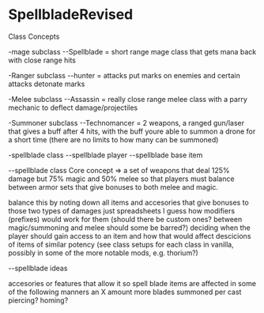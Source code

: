 # SpellbladeRevised

Class Concepts

-mage subclass
--Spellblade = short range mage class that gets mana back with close range hits

-Ranger subclass
--hunter = attacks put marks on enemies and certain attacks detonate marks


-Melee subclass
--Assassin = really close range melee class with a parry mechanic to deflect damage/projectiles

-Summoner subclass
--Technomancer = 2 weapons, a ranged gun/laser that gives a buff after 4 hits, with the buff youre able to summon a drone for a short time (there are no limits to how many can be summoned)

-spellblade class
--spellblade player
--spellblade base item


--spellblade class
Core concept => a set of weapons that deal 125% damage but 75% magic and 50% melee so that players must
balance between armor sets that give bonuses to both melee and magic.

balance this by noting down all items and accesories that give bonuses to those two types of damages
	just spreadsheets I guess
how modifiers (prefixes) would work for them
	(should there be custom ones? between magic/summoning and melee should some be barred?)
deciding when the player should gain access to an item and how that would affect descicions of items of similar potency
	(see class setups for each class in vanilla, possibly in some of the more notable mods, e.g. thorium?)
	
--spellblade ideas

accesories or features that allow it so spell blade items are affected in some of the following manners
an X amount more blades summoned per cast
piercing?
homing?
